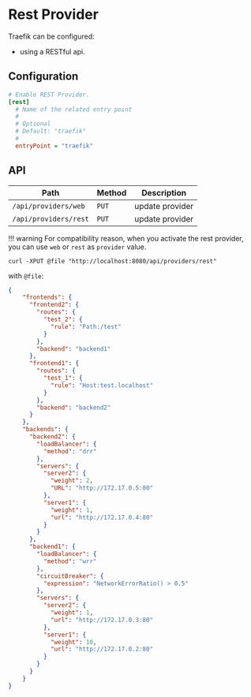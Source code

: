 # Rest Provider

Traefik can be configured:

- using a RESTful api.

## Configuration

```ini
# Enable REST Provider.
[rest]
  # Name of the related entry point
  #
  # Optional
  # Default: "traefik"
  #
  entryPoint = "traefik"
```

## API

| Path                         | Method | Description     |
|------------------------------|--------|-----------------|
| `/api/providers/web`         | `PUT`  | update provider |
| `/api/providers/rest`        | `PUT`  | update provider |

!!! warning
    For compatibility reason, when you activate the rest provider, you can use `web` or `rest` as `provider` value.


```shell
curl -XPUT @file "http://localhost:8080/api/providers/rest"
```

with `@file`:
```json
{
    "frontends": {
      "frontend2": {
        "routes": {
          "test_2": {
            "rule": "Path:/test"
          }
        },
        "backend": "backend1"
      },
      "frontend1": {
        "routes": {
          "test_1": {
            "rule": "Host:test.localhost"
          }
        },
        "backend": "backend2"
      }
    },
    "backends": {
      "backend2": {
        "loadBalancer": {
          "method": "drr"
        },
        "servers": {
          "server2": {
            "weight": 2,
            "URL": "http://172.17.0.5:80"
          },
          "server1": {
            "weight": 1,
            "url": "http://172.17.0.4:80"
          }
        }
      },
      "backend1": {
        "loadBalancer": {
          "method": "wrr"
        },
        "circuitBreaker": {
          "expression": "NetworkErrorRatio() > 0.5"
        },
        "servers": {
          "server2": {
            "weight": 1,
            "url": "http://172.17.0.3:80"
          },
          "server1": {
            "weight": 10,
            "url": "http://172.17.0.2:80"
          }
        }
      }
    }
}
```
